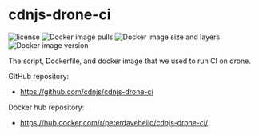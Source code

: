 cdnjs-drone-ci
==============

![license](https://img.shields.io/badge/license-GPLv3.0-brightgreen.svg?style=flat)
![Docker image pulls](https://img.shields.io/docker/pulls/peterdavehello/cdnjs-drone-ci.svg)
![Docker image size and layers](https://images.microbadger.com/badges/image/peterdavehello/cdnjs-drone-ci.svg)
![Docker image version](https://images.microbadger.com/badges/version/peterdavehello/cdnjs-drone-ci.svg)

The script, Dockerfile, and docker image that we used to run CI on drone.

GitHub repository:

- https://github.com/cdnjs/cdnjs-drone-ci

Docker hub repository:

- https://hub.docker.com/r/peterdavehello/cdnjs-drone-ci/
